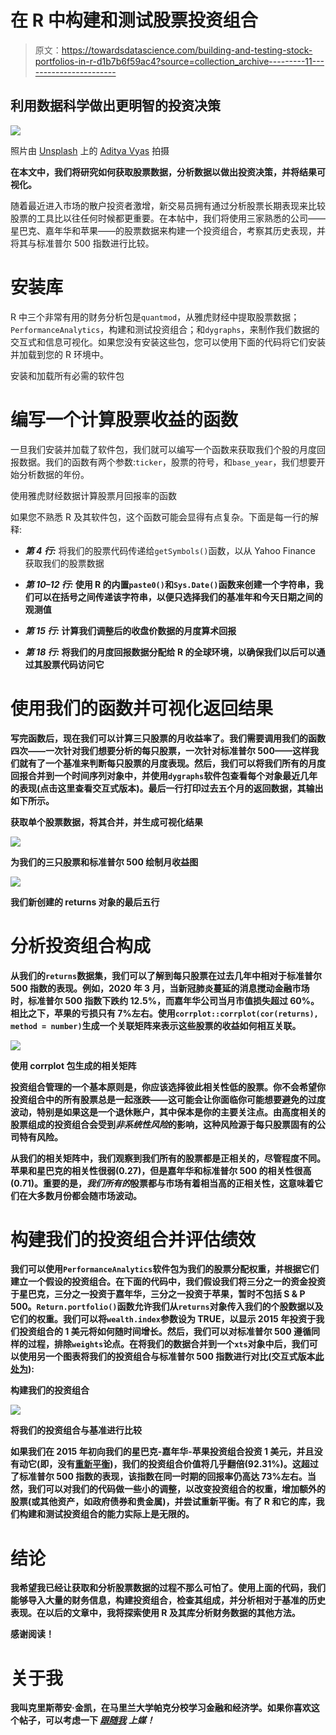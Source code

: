 # 在 R 中构建和测试股票投资组合

> 原文：<https://towardsdatascience.com/building-and-testing-stock-portfolios-in-r-d1b7b6f59ac4?source=collection_archive---------11----------------------->

## 利用数据科学做出更明智的投资决策

![](img/7f39d20d19a79cd9bd0506065c9f22ad.png)

照片由 [Unsplash](/s/photos/stock-market?utm_source=unsplash&utm_medium=referral&utm_content=creditCopyText) 上的 [Aditya Vyas](https://unsplash.com/photos/6Ih4UoqzaAs) 拍摄

**在本文中，我们将研究如何获取股票数据，分析数据以做出投资决策，并将结果可视化。**

随着最近进入市场的散户投资者激增，新交易员拥有通过分析股票长期表现来比较股票的工具比以往任何时候都更重要。在本帖中，我们将使用三家熟悉的公司——星巴克、嘉年华和苹果——的股票数据来构建一个投资组合，考察其历史表现，并将其与标准普尔 500 指数进行比较。

# 安装库

R 中三个非常有用的财务分析包是`quantmod`，从雅虎财经中提取股票数据；`PerformanceAnalytics`，构建和测试投资组合；和`dygraphs`，来制作我们数据的交互式和信息可视化。如果您没有安装这些包，您可以使用下面的代码将它们安装并加载到您的 R 环境中。

安装和加载所有必需的软件包

# 编写一个计算股票收益的函数

一旦我们安装并加载了软件包，我们就可以编写一个函数来获取我们个股的月度回报数据。我们的函数有两个参数:`ticker`，股票的符号，和`base_year`，我们想要开始分析数据的年份。

使用雅虎财经数据计算股票月回报率的函数

如果您不熟悉 R 及其软件包，这个函数可能会显得有点复杂。下面是每一行的解释:

*   ***第 4 行:*** 将我们的股票代码传递给`getSymbols()`函数，以从 Yahoo Finance 获取我们的股票数据

*   *****第 10–12 行:*** 使用 R 的内置`paste0()`和`Sys.Date()`函数来创建一个字符串，我们可以在括号之间传递该字符串，以便只选择我们的基准年和今天日期之间的观测值**
*   *****第 15 行:*** 计算我们调整后的收盘价数据的月度算术回报**
*   *****第 18 行:*** 将我们的月度回报数据分配给 R 的全球环境，以确保我们以后可以通过其股票代码访问它**

# ****使用我们的函数并可视化返回结果****

**写完函数后，现在我们可以计算三只股票的月收益率了。我们需要调用我们的函数四次——一次针对我们想要分析的每只股票，一次针对标准普尔 500——这样我们就有了一个基准来判断每只股票的月度表现。然后，我们可以将我们所有的月度回报合并到一个时间序列对象中，并使用`dygraphs`软件包查看每个对象最近几年的表现(点击这里查看交互式版本)。最后一行打印过去五个月的返回数据，其输出如下所示。**

**获取单个股票数据，将其合并，并生成可视化结果**

**![](img/0ac186d7bd009c11f3e688d0619c175e.png)**

**为我们的三只股票和标准普尔 500 绘制月收益图**

**![](img/32ce09a39d8ea389e53a8af80a91eec1.png)**

**我们新创建的 returns 对象的最后五行**

# **分析投资组合构成**

**从我们的`returns`数据集，我们可以了解到每只股票在过去几年中相对于标准普尔 500 指数的表现。例如，2020 年 3 月，当新冠肺炎蔓延的消息搅动金融市场时，标准普尔 500 指数下跌约 12.5%，而嘉年华公司当月市值损失超过 60%。相比之下，苹果的亏损只有 7%左右。使用`corrplot::corrplot(cor(returns), method = number)`生成一个关联矩阵来表示这些股票的收益如何相互关联。**

**![](img/f62bb4bcfe62658e8901fd4165a75f13.png)**

**使用 corrplot 包生成的相关矩阵**

**投资组合管理的一个基本原则是，你应该选择彼此相关性低的股票。你不会希望你投资组合中的所有股票总是一起涨跌——这可能会让你面临你可能想要避免的过度波动，特别是如果这是一个退休账户，其中保本是你的主要关注点。由高度相关的股票组成的投资组合会受到*非系统性风险*的影响，这种风险源于每只股票固有的公司特有风险。**

**从我们的相关矩阵中，我们观察到我们所有的股票都是正相关的，尽管程度不同。苹果和星巴克的相关性很弱(0.27)，但是嘉年华和标准普尔 500 的相关性很高(0.71)。重要的是，*我们所有的*股票都与市场有着相当高的正相关性，这意味着它们在大多数月份都会随市场波动。**

# **构建我们的投资组合并评估绩效**

**我们可以使用`PerformanceAnalytics`软件包为我们的股票分配权重，并根据它们建立一个假设的投资组合。在下面的代码中，我们假设我们将三分之一的资金投资于星巴克，三分之一投资于嘉年华，三分之一投资于苹果，暂时不包括 S & P 500。`Return.portfolio()`函数允许我们从`returns`对象传入我们的个股数据以及它们的权重。我们可以将`wealth.index`参数设为 TRUE，以显示 2015 年投资于我们投资组合的 1 美元将如何随时间增长。然后，我们可以对标准普尔 500 遵循同样的过程，排除`weights`论点。在将我们的数据合并到一个`xts`对象中后，我们可以使用另一个图表将我们的投资组合与标准普尔 500 指数进行对比(交互式版本[此处为](https://rpubs.com/ckincaid/631071)):**

**构建我们的投资组合**

**![](img/8db941d34d4e5f1f1b93331e15f34a83.png)**

**将我们的投资组合与基准进行比较**

**如果我们在 2015 年初向我们的星巴克-嘉年华-苹果投资组合投资 1 美元，并且没有动它(即，没有[重新平衡](https://www.investopedia.com/terms/r/rebalancing.asp#:~:text=Rebalancing%20is%20the%20process%20of,%25%20stocks%20and%2050%25%20bonds.))，我们的投资组合价值将几乎翻倍(92.31%)。这超过了标准普尔 500 指数的表现，该指数在同一时期的回报率仍高达 73%左右。当然，我们可以对我们的代码做一些小的调整，以改变投资组合的权重，增加额外的股票(或其他资产，如政府债券和贵金属)，并尝试重新平衡。有了 R 和它的库，我们构建和测试投资组合的能力实际上是无限的。**

# **结论**

**我希望我已经让获取和分析股票数据的过程不那么可怕了。使用上面的代码，我们能够导入大量的财务信息，构建投资组合，检查其组成，并分析相对于基准的历史表现。在以后的文章中，我将探索使用 R 及其库分析财务数据的其他方法。**

**感谢阅读！**

# **关于我**

**我叫克里斯蒂安·金凯，在马里兰大学帕克分校学习金融和经济学。如果你喜欢这个帖子，可以考虑一下 [*跟随我*](https://medium.com/@christiantkincaid) *上媒！***